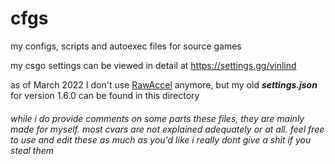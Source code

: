 # cfgs
my configs, scripts and autoexec files for source games

my csgo settings can be viewed in detail at https://settings.gg/vinlind

as of March 2022 I don't use [RawAccel](https://github.com/a1xd/rawaccel) anymore, but my old ***settings.json*** for version 1.6.0 can be found in this directory

###### while i do provide comments on some parts these files, they are mainly made for myself. most cvars are not explained adequately or at all. feel free to use and edit these as much as you'd like i really dont give a shit if you steal them
